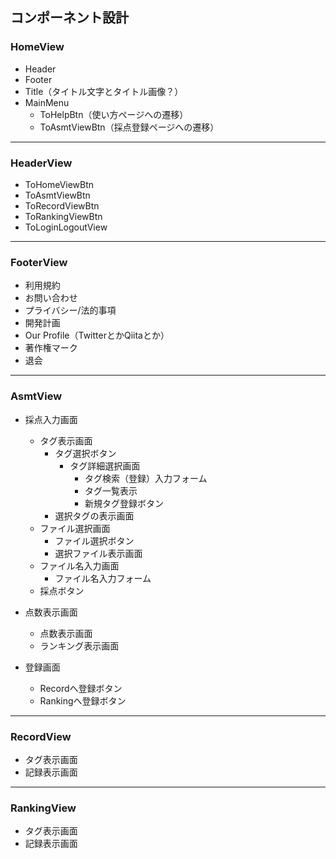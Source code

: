 ## コンポーネント設計

### HomeView
- Header
- Footer
- Title（タイトル文字とタイトル画像？）
- MainMenu
    - ToHelpBtn（使い方ページへの遷移）
    - ToAsmtViewBtn（採点登録ページへの遷移）
***
### HeaderView
- ToHomeViewBtn
- ToAsmtViewBtn
- ToRecordViewBtn
- ToRankingViewBtn
- ToLoginLogoutView
***
### FooterView
- 利用規約
- お問い合わせ
- プライバシー/法的事項
- 開発計画
- Our Profile（TwitterとかQiitaとか）
- 著作権マーク
- 退会
***
### AsmtView
- 採点入力画面
    - タグ表示画面
        - タグ選択ボタン
            - タグ詳細選択画面
                - タグ検索（登録）入力フォーム
                - タグ一覧表示
                - 新規タグ登録ボタン
        - 選択タグの表示画面
    - ファイル選択画面
        - ファイル選択ボタン
        - 選択ファイル表示画面
    - ファイル名入力画面
        - ファイル名入力フォーム
    - 採点ボタン

- 点数表示画面
    - 点数表示画面
    - ランキング表示画面

- 登録画面
    - Recordへ登録ボタン
    - Rankingへ登録ボタン
***
### RecordView
- タグ表示画面
- 記録表示画面
***
### RankingView
- タグ表示画面
- 記録表示画面